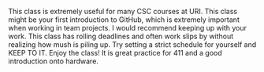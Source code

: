 This class is extremely useful for many CSC courses at URI. This class might be your first introduction to GitHub, which is extremely important when working in team projects. I would recommend keeping up with your work. This class has rolling deadlines and often work slips by without realizing how mush is piling up. Try setting a strict schedule for yourself and KEEP TO IT. Enjoy the class! It is great practice for 411 and a good introduction onto hardware.
